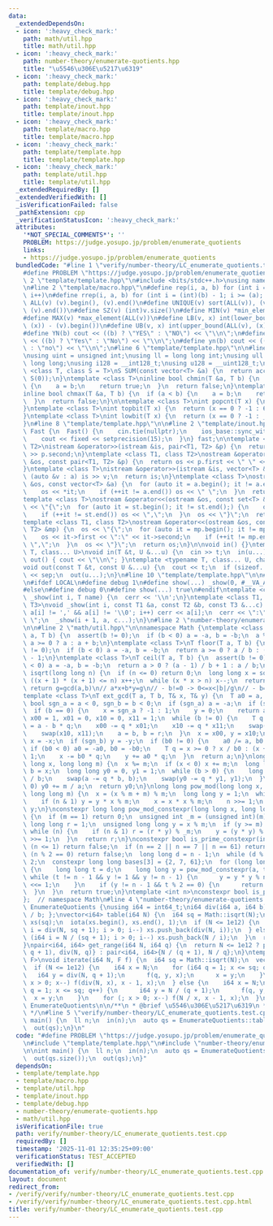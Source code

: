 ```yaml
---
data:
  _extendedDependsOn:
  - icon: ':heavy_check_mark:'
    path: math/util.hpp
    title: math/util.hpp
  - icon: ':heavy_check_mark:'
    path: number-theory/enumerate-quotients.hpp
    title: "\u5546\u306E\u5217\u6319"
  - icon: ':heavy_check_mark:'
    path: template/debug.hpp
    title: template/debug.hpp
  - icon: ':heavy_check_mark:'
    path: template/inout.hpp
    title: template/inout.hpp
  - icon: ':heavy_check_mark:'
    path: template/macro.hpp
    title: template/macro.hpp
  - icon: ':heavy_check_mark:'
    path: template/template.hpp
    title: template/template.hpp
  - icon: ':heavy_check_mark:'
    path: template/util.hpp
    title: template/util.hpp
  _extendedRequiredBy: []
  _extendedVerifiedWith: []
  _isVerificationFailed: false
  _pathExtension: cpp
  _verificationStatusIcon: ':heavy_check_mark:'
  attributes:
    '*NOT_SPECIAL_COMMENTS*': ''
    PROBLEM: https://judge.yosupo.jp/problem/enumerate_quotients
    links:
    - https://judge.yosupo.jp/problem/enumerate_quotients
  bundledCode: "#line 1 \"verify/number-theory/LC_enumerate_quotients.test.cpp\"\n\
    #define PROBLEM \"https://judge.yosupo.jp/problem/enumerate_quotients\"\n\n#line\
    \ 2 \"template/template.hpp\"\n#include <bits/stdc++.h>\nusing namespace std;\n\
    \n#line 2 \"template/macro.hpp\"\n#define rep(i, a, b) for (int i = (a); i < (int)(b);\
    \ i++)\n#define rrep(i, a, b) for (int i = (int)(b) - 1; i >= (a); i--)\n#define\
    \ ALL(v) (v).begin(), (v).end()\n#define UNIQUE(v) sort(ALL(v)), (v).erase(unique(ALL(v)),\
    \ (v).end())\n#define SZ(v) (int)v.size()\n#define MIN(v) *min_element(ALL(v))\n\
    #define MAX(v) *max_element(ALL(v))\n#define LB(v, x) int(lower_bound(ALL(v),\
    \ (x)) - (v).begin())\n#define UB(v, x) int(upper_bound(ALL(v), (x)) - (v).begin())\n\
    #define YN(b) cout << ((b) ? \"YES\" : \"NO\") << \"\\n\";\n#define Yn(b) cout\
    \ << ((b) ? \"Yes\" : \"No\") << \"\\n\";\n#define yn(b) cout << ((b) ? \"yes\"\
    \ : \"no\") << \"\\n\";\n#line 6 \"template/template.hpp\"\n\n#line 2 \"template/util.hpp\"\
    \nusing uint = unsigned int;\nusing ll = long long int;\nusing ull = unsigned\
    \ long long;\nusing i128 = __int128_t;\nusing u128 = __uint128_t;\n\ntemplate\
    \ <class T, class S = T>\nS SUM(const vector<T> &a) {\n  return accumulate(ALL(a),\
    \ S(0));\n}\ntemplate <class T>\ninline bool chmin(T &a, T b) {\n  if (a > b)\
    \ {\n    a = b;\n    return true;\n  }\n  return false;\n}\ntemplate <class T>\n\
    inline bool chmax(T &a, T b) {\n  if (a < b) {\n    a = b;\n    return true;\n\
    \  }\n  return false;\n}\n\ntemplate <class T>\nint popcnt(T x) {\n  return __builtin_popcountll(x);\n\
    }\ntemplate <class T>\nint topbit(T x) {\n  return (x == 0 ? -1 : 63 - __builtin_clzll(x));\n\
    }\ntemplate <class T>\nint lowbit(T x) {\n  return (x == 0 ? -1 : __builtin_ctzll(x));\n\
    }\n#line 8 \"template/template.hpp\"\n\n#line 2 \"template/inout.hpp\"\nstruct\
    \ Fast {\n  Fast() {\n    cin.tie(nullptr);\n    ios_base::sync_with_stdio(false);\n\
    \    cout << fixed << setprecision(15);\n  }\n} fast;\n\ntemplate <class T1, class\
    \ T2>\nistream &operator>>(istream &is, pair<T1, T2> &p) {\n  return is >> p.first\
    \ >> p.second;\n}\ntemplate <class T1, class T2>\nostream &operator<<(ostream\
    \ &os, const pair<T1, T2> &p) {\n  return os << p.first << \" \" << p.second;\n\
    }\ntemplate <class T>\nistream &operator>>(istream &is, vector<T> &a) {\n  for\
    \ (auto &v : a) is >> v;\n  return is;\n}\ntemplate <class T>\nostream &operator<<(ostream\
    \ &os, const vector<T> &a) {\n  for (auto it = a.begin(); it != a.end();) {\n\
    \    os << *it;\n    if (++it != a.end()) os << \" \";\n  }\n  return os;\n}\n\
    template <class T>\nostream &operator<<(ostream &os, const set<T> &st) {\n  os\
    \ << \"{\";\n  for (auto it = st.begin(); it != st.end();) {\n    os << *it;\n\
    \    if (++it != st.end()) os << \",\";\n  }\n  os << \"}\";\n  return os;\n}\n\
    template <class T1, class T2>\nostream &operator<<(ostream &os, const map<T1,\
    \ T2> &mp) {\n  os << \"{\";\n  for (auto it = mp.begin(); it != mp.end();) {\n\
    \    os << it->first << \":\" << it->second;\n    if (++it != mp.end()) os <<\
    \ \",\";\n  }\n  os << \"}\";\n  return os;\n}\n\nvoid in() {}\ntemplate <typename\
    \ T, class... U>\nvoid in(T &t, U &...u) {\n  cin >> t;\n  in(u...);\n}\nvoid\
    \ out() { cout << \"\\n\"; }\ntemplate <typename T, class... U, char sep = ' '>\n\
    void out(const T &t, const U &...u) {\n  cout << t;\n  if (sizeof...(u)) cout\
    \ << sep;\n  out(u...);\n}\n#line 10 \"template/template.hpp\"\n\n#line 2 \"template/debug.hpp\"\
    \n#ifdef LOCAL\n#define debug 1\n#define show(...) _show(0, #__VA_ARGS__, __VA_ARGS__)\n\
    #else\n#define debug 0\n#define show(...) true\n#endif\ntemplate <class T>\nvoid\
    \ _show(int i, T name) {\n  cerr << '\\n';\n}\ntemplate <class T1, class T2, class...\
    \ T3>\nvoid _show(int i, const T1 &a, const T2 &b, const T3 &...c) {\n  for (;\
    \ a[i] != ',' && a[i] != '\\0'; i++) cerr << a[i];\n  cerr << \":\" << b << \"\
    \ \";\n  _show(i + 1, a, c...);\n}\n#line 2 \"number-theory/enumerate-quotients.hpp\"\
    \n\n#line 2 \"math/util.hpp\"\n\nnamespace Math {\ntemplate <class T>\nT safe_mod(T\
    \ a, T b) {\n  assert(b != 0);\n  if (b < 0) a = -a, b = -b;\n  a %= b;\n  return\
    \ a >= 0 ? a : a + b;\n}\ntemplate <class T>\nT floor(T a, T b) {\n  assert(b\
    \ != 0);\n  if (b < 0) a = -a, b = -b;\n  return a >= 0 ? a / b : (a + 1) / b\
    \ - 1;\n}\ntemplate <class T>\nT ceil(T a, T b) {\n  assert(b != 0);\n  if (b\
    \ < 0) a = -a, b = -b;\n  return a > 0 ? (a - 1) / b + 1 : a / b;\n}\nlong long\
    \ isqrt(long long n) {\n  if (n <= 0) return 0;\n  long long x = sqrt(n);\n  while\
    \ ((x + 1) * (x + 1) <= n) x++;\n  while (x * x > n) x--;\n  return x;\n}\n//\
    \ return g=gcd(a,b)\n// a*x+b*y=g\n// - b!=0 -> 0<=x<|b|/g\n// - b=0  -> ax=g\n\
    template <class T>\nT ext_gcd(T a, T b, T& x, T& y) {\n  T a0 = a, b0 = b;\n \
    \ bool sgn_a = a < 0, sgn_b = b < 0;\n  if (sgn_a) a = -a;\n  if (sgn_b) b = -b;\n\
    \  if (b == 0) {\n    x = sgn_a ? -1 : 1;\n    y = 0;\n    return a;\n  }\n  T\
    \ x00 = 1, x01 = 0, x10 = 0, x11 = 1;\n  while (b != 0) {\n    T q = a / b, r\
    \ = a - b * q;\n    x00 -= q * x01;\n    x10 -= q * x11;\n    swap(x00, x01);\n\
    \    swap(x10, x11);\n    a = b, b = r;\n  }\n  x = x00, y = x10;\n  if (sgn_a)\
    \ x = -x;\n  if (sgn_b) y = -y;\n  if (b0 != 0) {\n    a0 /= a, b0 /= a;\n   \
    \ if (b0 < 0) a0 = -a0, b0 = -b0;\n    T q = x >= 0 ? x / b0 : (x + 1) / b0 -\
    \ 1;\n    x -= b0 * q;\n    y += a0 * q;\n  }\n  return a;\n}\nlong long inv_mod(long\
    \ long x, long long m) {\n  x %= m;\n  if (x < 0) x += m;\n  long long a = m,\
    \ b = x;\n  long long y0 = 0, y1 = 1;\n  while (b > 0) {\n    long long q = a\
    \ / b;\n    swap(a -= q * b, b);\n    swap(y0 -= q * y1, y1);\n  }\n  if (y0 <\
    \ 0) y0 += m / a;\n  return y0;\n}\nlong long pow_mod(long long x, long long n,\
    \ long long m) {\n  x = (x % m + m) % m;\n  long long y = 1;\n  while (n) {\n\
    \    if (n & 1) y = y * x % m;\n    x = x * x % m;\n    n >>= 1;\n  }\n  return\
    \ y;\n}\nconstexpr long long pow_mod_constexpr(long long x, long long n, int m)\
    \ {\n  if (m == 1) return 0;\n  unsigned int _m = (unsigned int)(m);\n  unsigned\
    \ long long r = 1;\n  unsigned long long y = x % m;\n  if (y >= m) y += m;\n \
    \ while (n) {\n    if (n & 1) r = (r * y) % _m;\n    y = (y * y) % _m;\n    n\
    \ >>= 1;\n  }\n  return r;\n}\nconstexpr bool is_prime_constexpr(int n) {\n  if\
    \ (n <= 1) return false;\n  if (n == 2 || n == 7 || n == 61) return true;\n  if\
    \ (n % 2 == 0) return false;\n  long long d = n - 1;\n  while (d % 2 == 0) d /=\
    \ 2;\n  constexpr long long bases[3] = {2, 7, 61};\n  for (long long a : bases)\
    \ {\n    long long t = d;\n    long long y = pow_mod_constexpr(a, t, n);\n   \
    \ while (t != n - 1 && y != 1 && y != n - 1) {\n      y = y * y % n;\n      t\
    \ <<= 1;\n    }\n    if (y != n - 1 && t % 2 == 0) {\n      return false;\n  \
    \  }\n  }\n  return true;\n}\ntemplate <int n>\nconstexpr bool is_prime = is_prime_constexpr(n);\n\
    };  // namespace Math\n#line 4 \"number-theory/enumerate-quotients.hpp\"\n\nnamespace\
    \ EnumerateQuotients {\nusing i64 = int64_t;\ni64 div(i64 a, i64 b) { return double(a)\
    \ / b; };\nvector<i64> table(i64 N) {\n  i64 sq = Math::isqrt(N);\n  vector<i64>\
    \ xs(sq);\n  iota(xs.begin(), xs.end(), 1);\n  if (N <= 1e12) {\n    for (i64\
    \ i = div(N, sq + 1); i > 0; i--) xs.push_back(div(N, i));\n  } else {\n    for\
    \ (i64 i = N / (sq + 1); i > 0; i--) xs.push_back(N / i);\n  }\n  return xs;\n\
    }\npair<i64, i64> get_range(i64 N, i64 q) {\n  return N <= 1e12 ? pair<i64, i64>{div(N,\
    \ q + 1), div(N, q)} : pair<i64, i64>{N / (q + 1), N / q};\n}\ntemplate <class\
    \ F>\nvoid iterate(i64 N, F f) {\n  i64 sq = Math::isqrt(N);\n  vector<i64> xs;\n\
    \  if (N <= 1e12) {\n    i64 x = N;\n    for (i64 q = 1; x <= sq; q++) {\n   \
    \   i64 y = div(N, q + 1);\n      f(q, y, x);\n      x = y;\n    }\n    for (;\
    \ x > 0; x--) f(div(N, x), x - 1, x);\n  } else {\n    i64 x = N;\n    for (i64\
    \ q = 1; x <= sq; q++) {\n      i64 y = N / (q + 1);\n      f(q, y, x);\n    \
    \  x = y;\n    }\n    for (; x > 0; x--) f(N / x, x - 1, x);\n  }\n}\n};  // namespace\
    \ EnumerateQuotients\n\n/**\n * @brief \u5546\u306E\u5217\u6319\n * @docs docs/number-theory/enumerate-quotients.md\n\
    \ */\n#line 5 \"verify/number-theory/LC_enumerate_quotients.test.cpp\"\n\nint\
    \ main() {\n  ll n;\n  in(n);\n  auto qs = EnumerateQuotients::table(n);\n  out(qs.size());\n\
    \  out(qs);\n}\n"
  code: "#define PROBLEM \"https://judge.yosupo.jp/problem/enumerate_quotients\"\n\
    \n#include \"template/template.hpp\"\n#include \"number-theory/enumerate-quotients.hpp\"\
    \n\nint main() {\n  ll n;\n  in(n);\n  auto qs = EnumerateQuotients::table(n);\n\
    \  out(qs.size());\n  out(qs);\n}"
  dependsOn:
  - template/template.hpp
  - template/macro.hpp
  - template/util.hpp
  - template/inout.hpp
  - template/debug.hpp
  - number-theory/enumerate-quotients.hpp
  - math/util.hpp
  isVerificationFile: true
  path: verify/number-theory/LC_enumerate_quotients.test.cpp
  requiredBy: []
  timestamp: '2025-11-01 12:35:25+09:00'
  verificationStatus: TEST_ACCEPTED
  verifiedWith: []
documentation_of: verify/number-theory/LC_enumerate_quotients.test.cpp
layout: document
redirect_from:
- /verify/verify/number-theory/LC_enumerate_quotients.test.cpp
- /verify/verify/number-theory/LC_enumerate_quotients.test.cpp.html
title: verify/number-theory/LC_enumerate_quotients.test.cpp
---
```

